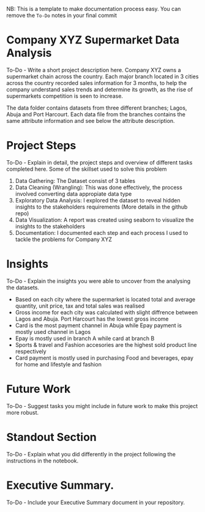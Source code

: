NB: This is a template to make documentation process easy. You can remove the `To-Do` notes in your final commit

# Company XYZ Supermarket Data Analysis

To-Do - Write a short project description here.
Company XYZ owns a supermarket chain across the country. Each major branch located in 3 cities across the country recorded sales information for 3 months, to help the company understand sales trends and determine its growth, as the rise of supermarkets competition is seen to increase.

The data folder contains datasets from three different branches; Lagos, Abuja and Port Harcourt. Each data file from the branches contains the same attribute information and see below the attribute description. 

# Project Steps

To-Do - Explain in detail, the project steps and overview of different tasks completed here.
Some of the skillset used to solve this problem
1) Data Gathering: The Dataset consist of 3 tables
2) Data Cleaning (Wrangling): This was done effectively, the process involved converting data appropiate data type 
3) Exploratory Data Analysis: I explored the dataset to reveal hidden insights to the stakeholders requirements (More details in the github repo)
5) Data Visualization: A report was created using seaborn to visualize the insights to the stakeholders
6) Documentation: I documented each step and each process I used to tackle the problems for Company XYZ

# Insights

To-Do - Explain the insights you were able to uncover from the analysing the datasets.
-   Based on each city where the supermarket is located total and average quantity, unit price, tax and total sales was realised
-   Gross income for each city was calculated with slight diffrence between Lagos and Abuja. Port Harcourt has the lowest gross income
-   Card is the most payment channel in Abuja while Epay payment is mostly used channel in Lagos
-    Epay is mostly used in branch A while card at branch B
-    Sports & travel and Fashion accesories are the highest sold product line respectively
-    Card payment is mostly used in purchasing Food and beverages, epay for home and lifestyle and fashion
# Future Work

To-Do - Suggest tasks you might include in future work to make this project more robust.

# Standout Section

To-Do - Explain what you did differently in the project following the instructions in the notebook.

# Executive Summary.

To-Do - Include your Executive Summary document in your repository.
